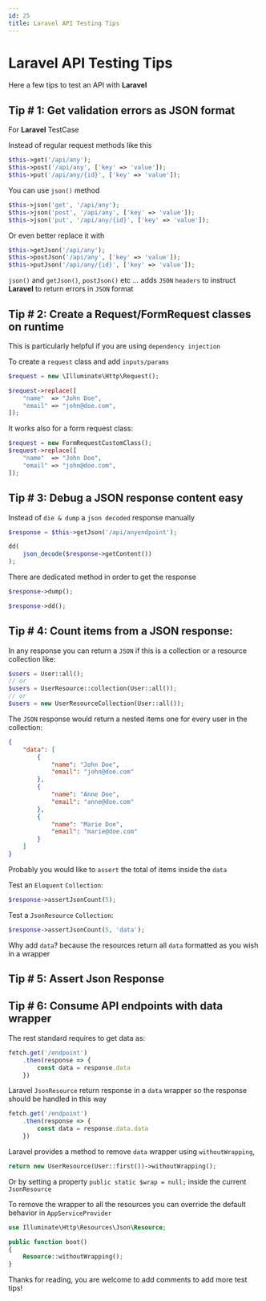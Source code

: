 ```yaml
---
id: 25
title: Laravel API Testing Tips
---
```


# Laravel API Testing Tips

Here a few tips to test an API with **Laravel**

## Tip # 1: Get validation errors as JSON format
For **Laravel** TestCase 

Instead of regular request methods like this

```php
$this->get('/api/any');
$this->post('/api/any', ['key' => 'value']);
$this->put('/api/any/{id}', ['key' => 'value']);
```

You can use `json()` method

```php
$this->json('get', '/api/any');
$this->json('post', '/api/any', ['key' => 'value']);
$this->json('put', '/api/any/{id}', ['key' => 'value']);
```

Or even better replace it with

```php 
$this->getJson('/api/any');
$this->postJson('/api/any', ['key' => 'value']);
$this->putJson('/api/any/{id}', ['key' => 'value']);
```
`json()` and `getJson()`, `postJson()` etc ... adds `JSON` `headers` 
to instruct **Laravel** to return errors in `JSON` format

## Tip # 2: Create a Request/FormRequest classes on runtime

This is particularly helpful if you are using `dependency injection`

To create a `request` class and add `inputs/params`

```php
$request = new \Illuminate\Http\Request();

$request->replace([
    "name"  => "John Doe",
    "email" => "john@doe.com",
]);
```

It works also for a form request class:

```php
$request = new FormRequestCustomClass();
$request->replace([
    "name"  => "John Doe",
    "email" => "john@doe.com",
]);
```

## Tip # 3: Debug a JSON response content easy

Instead of `die & dump` a `json decoded` response manually

```php
$response = $this->getJson('/api/anyendpoint');

dd(
    json_decode($response->getContent())
);
```

There are dedicated method in order to get the response

```php
$response->dump();

$response->dd();
```

## Tip # 4: Count items from a JSON response:

In any response you can return a `JSON` if this is a collection or a resource collection like:

```php
$users = User::all();
// or
$users = UserResource::collection(User::all());
// or
$users = new UserResourceCollection(User::all());
```

The `JSON` response would return a nested items one for every user in the collection:

```json
{
    "data": [
        {
            "name": "John Doe",
            "email": "john@doe.com"
        },
        {
            "name": "Anne Doe",
            "email": "anne@doe.com"
        },
        {
            "name": "Marie Doe",
            "email": "marie@doe.com"
        }
    ]
}
```

Probably you would like to `assert` the total of items inside the `data`

Test an `Eloquent` `Collection`:

```php
$response->assertJsonCount(5);
```

Test a `JsonResource` `Collection`:

```php
$response->assertJsonCount(5, 'data');
```

Why add `data`? because the resources return all `data` formatted as you wish in a wrapper


## Tip # 5: Assert Json Response




## Tip # 6: Consume API endpoints with data wrapper

The rest standard requires to get data as:

```javascript
fetch.get('/endpoint')
    .then(response => {
        const data = response.data
    })
```

Laravel `JsonResource` return response in a `data` wrapper so the response should be handled in this way

```javascript
fetch.get('/endpoint')
    .then(response => {
        const data = response.data.data
    })
```

Laravel provides a method to remove `data` wrapper using `withoutWrapping`,  

```php
return new UserResource(User::first())->withoutWrapping();
```

Or by setting a property `public static $wrap = null;` inside the current `JsonResource`

To remove the wrapper to all the resources you can override the default behavior in `AppServiceProvider`

```php 
use Illuminate\Http\Resources\Json\Resource;

public function boot()
{
    Resource::withoutWrapping();
}
```

Thanks for reading, you are welcome to add comments to add more test tips!